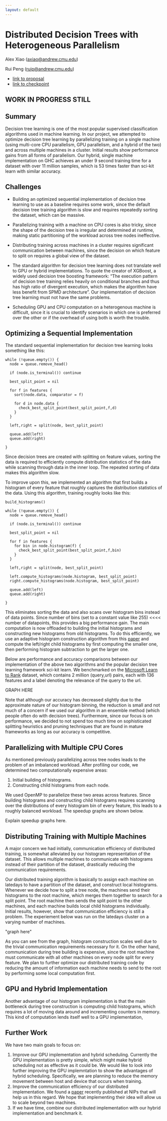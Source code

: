 ```yaml
---
layout: default
---
```


# Distributed Decision Trees with Heterogeneous Parallelism

Alex Xiao (axiao@andrew.cmu.edu)

Rui Peng (ruip@andrew.cmu.edu)

* [link to proposal](proposal.html)
* [link to checkpoint](checkpoint.html)


## WORK IN PROGRESS STILL

## Summary

Decision tree learning is one of the most popular supervised classification
algorithms used in machine learning. In our project, we attempted to optimize decision tree learning
by parallelizing training on a single machine (using multi-core CPU parallelism, GPU parallelism, and a hybrid of the two) and
across multiple machines in a cluster. Initial results show performance gains from all forms of parallelism.
Our hybrid, single machine implementation on GHC achieves an under 9 second training
time for a dataset with over 11 million samples, which is
53 times faster than sci-kit learn with similar accuracy.

## Challenges

* Building an optimized sequential implementation of decision tree learning to use as
  a baseline requires some work, since the default decision tree training algorithm
  is slow and requires repeatedly sorting the dataset, which can be massive.

* Parallelizing training with a machine on CPU cores is also tricky, since the
  shape of the decision tree is irregular and determined at runtime, making
  static partitioning of the workload across tree nodes ineffective.

* Distributing training across machines in a cluster requires significant
  communication between machines, since the decision on which feature to split
  on requires a global view of the dataset.

* The standard algorithm for decision tree learning does not translate well to GPU or
  hybrid implementations. To quote the creator of XGBoost, a widely used decision tree
  boosting framework: “The execution pattern of decision tree training relies heavily
  on conditional branches and thus has high ratio of divergent execution,
  which makes the algorithm have less benefit from SPMD architecture”. Our
  implementation of decision tree learning must not have the same problems.

* Scheduling GPU and CPU computation on a heterogenous machine is difficult,
  since it is crucial to identify scenarios in which one is preferred over
  the other or if the overhead of using both is worth the trouble.

## Optimizing a Sequential Implementation

The standard sequential implementation for decision tree learning looks
something like this:

```
while (!queue.empty()) {
  node = queue.remove_head()

  if (node.is_terminal()) continue

  best_split_point = nil

  for f in features {
    sort(node.data, comparator = f)

    for d in node.data {
      check_best_split_point(best_split_point,f,d)
    }
  }

  left,right = split(node, best_split_point)

  queue.add(left)
  queue.add(right)

}
```

Since decision trees are created with splitting on feature values, sorting the
data is required to efficiently compute distribution statistics of
the data while scanning through data in the inner loop. The repeated sorting of
data makes this algorithm slow.

To improve upon this, we implemented an algorithm that first builds a
histogram of every feature that roughly captures the distribution statistics
of the data. Using this algorithm, training roughly looks like this:

```
build_histograms()

while (!queue.empty()) {
  node = queue.remove_head()

  if (node.is_terminal()) continue

  best_split_point = nil

  for f in features {
    for bin in node.histogram(f) {
      check_best_split_point(best_split_point,f,bin)
    }
  }

  left,right = split(node, best_split_point)

  left.compute_histograms(node.histogram, best_split_point)
  right.compute_histograms(node.histogram, best_split_point)

  queue.add(left)
  queue.add(right)

}
```

This eliminates sorting the data and also scans over histogram
bins instead of data points. Since number of bins (set to a constant value like
255) <<<< number of datapoints, this provides a big performance gain. The main
computation is now offloaded to building the initial histograms and constructing new
histograms from old histograms. To do this efficiently, we use an adaptive
histogram construction algorithm from this
[paper](https://www.microsoft.com/en-us/research/wp-content/uploads/2016/02/boosttreerank.pdf) and compute the left/right
child histograms by first computing the smaller one, then performing histogram
subtraction to get the larger one.

Below are performance and accuracy comparisons between our implementation of the
above two algorithms and the popular decision tree learning framework sci-kit learn.
We benchmarked on the [Microsoft Learn to
Rank](https://www.microsoft.com/en-us/research/project/mslr/) dataset, which contains 2
million (query,url) pairs, each with 136 features and a label denoting
the relevance of the query to the url.

GRAPH HERE

Note that although our accuracy has decreased slightly due to the approximate
nature of our histogram binning, the reduction is small
and not much of a concern if we used our algorithm in an ensemble method (which
people often do with decision trees). Furthermore, since our focus is on
performance, we decided to not spend too
much time on sophisticated splitting heuristics and pruning techniques that are found in mature
frameworks as long as our accuracy is competitive.

## Parallelizing with Multiple CPU Cores

As mentioned previously parallelizing across tree nodes leads to the problem of
an imbalanced workload. After profiling our code, we determined two
computationally expensive areas:

1. Initial building of histograms.
2. Constructing child histograms from each node.

We used OpenMP to parallelize these two areas across features. Since building
histograms and constructing child histograms requires scanning over
the distributions of every histogram bin of every feature, this leads to a
roughly balanced workload. The speedup graphs are shown below.


Explain speedup graphs here.

## Distributing Training with Multiple Machines

A major concern we had initially, communication efficiency of distributed
training, is somewhat alleviated by our histogram representation of the dataset.
This allows multiple machines to communicate with histograms instead of
their partition of the dataset, drastically reducing the communication
requirements.

Our distributed training algorithm is basically to assign each machine on latedays
to have a partition of the dataset, and construct local histograms. Whenever
we decide how to split a tree node, the machines send their histograms to the
root machine, which merges them together to search for a split point. The root
machine then sends the split point to the other machines, and each machine
builds local child histograms individually.
Initial results, however, show that communication efficiency
is still a problem. The experiement below was run on the latedays cluster on a
varying number of machines.

"graph here"

As you can see from the graph, histogram construction scales well due to the
trivial communication requirements necessary for it. On the other hand,
communication during tree building is expensive, since the root
machine must communicate with all other machines on every node split for every
feature. We plan to further optimize our distributed training
code by reducing the amount of information each machine needs to send to
the root by performing some local computation first.

## GPU and Hybrid Implementation

Another advantage of our histogram implementation is that the main bottleneck during
tree construction is computing child histograms, which requires a lot of moving
data around and incrementing counters in memory. This kind of computation lends
itself well to a GPU implementation,

## Further Work

We have two main goals to focus on:

1. Improve our GPU implementation and hybrid scheduling. Currently the GPU
   implementation is pretty simple, which might make hybrid scheduling
   not as effective as it could be. We would
   like to look into further improving the GPU implemntation to show the
   advantages of hybrid scheduling. Specifically, we are planning to reduce
   the memory movement between host and device that occurs when training.
2. Improve the communication efficiency of our distributed implementation. We
   found a
   [paper](https://www.google.com/search?q=communication+efficient+decision+tree+learning&oq=communication+efficient+decision+tree+learning&aqs=chrome..69i57j69i60j0.4052j0j4&sourceid=chrome&ie=UTF-8) recently published at NIPs that will help us in this regard.
   We hope that implementing their idea will allow us to scale beyond two
   machines.
3. If we have time, combine our distributed implementation with our hybrid
   implementation and benchmark it.
